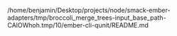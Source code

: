 /home/benjamin/Desktop/projects/node/smack-ember-adapters/tmp/broccoli_merge_trees-input_base_path-CAlOWhoh.tmp/10/ember-cli-qunit/README.md